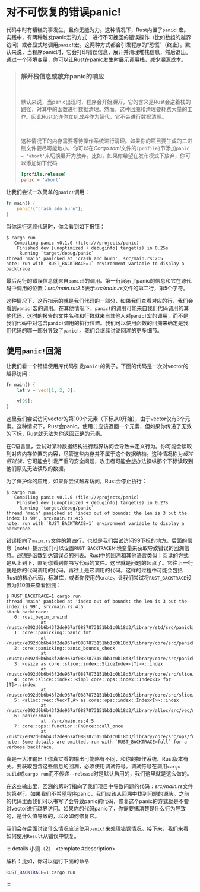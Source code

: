 <script setup>
import {
  QuizProvider,
  Quiz,
  Input,
  RadioHolder,
  Radio,
} from "../../components/quiz"

</script>

# 对不可恢复的错误panic!

代码中时有糟糕的事发生，且你无能为力。这种情况下，Rust内置了`panic!`宏。实践中，有两种触发panic宏的方式：进行不可挽回的错误操作（比如数组的越界访问）或者显式地调用`panic!`宏。这两种方式都会引发程序的“恐慌”（终止）。默认来说，当程序panic时，它会打印错误信息，展开并清理堆栈信息，然后退出。通过一个环境变量，你可以让Rust在panic发生时展示调用栈，减少溯源成本。

> ### 解开栈信息或放弃panic的响应
>
> <br />
>
> 默认来说，当panic出现时，程序会开始*展开*，它的含义是Rust会逆着栈的路径，对其中的函数进行数据清理。然而，这种回溯和清理要耗费大量的工作。因此Rust允许你立刻*放弃*作为替代，它不会进行数据清理。
>
> <br />
>
> 这种情况下的内存需要等待操作系统进行清理。如果你的项目要生成的二进制文件要尽可能地小，你可以在*Cargo.toml*文件的`[profile]`节添加`panic = 'abort'`来切换展开为放弃。比如，如果你希望在发布模式下放弃，你可以添加如下代码
> ```toml
> [profile.release]
> panic = 'abort'
> ```

让我们尝试一次简单的`panic!`调用：

```rust
fn main() {
    panic!("crash adn burn");
}
```

当你运行这段代码时，你会看到如下报错：

```
$ cargo run
   Compiling panic v0.1.0 (file:///projects/panic)
    Finished dev [unoptimized + debuginfo] target(s) in 0.25s
     Running `target/debug/panic`
thread 'main' panicked at 'crash and burn', src/main.rs:2:5
note: run with `RUST_BACKTRACE=1` environment variable to display a backtrace
```

最后两行的错误信息就来自`panic!`的调用。第一行展示了panic的信息和它在源代码中调用的位置：*src/main.rs:2:5*表示*src/main.rs*文件的第二行，第5个字符。

这种情况下，这行指示的就是我们代码的一部分，如果我们查看对应的行，我们会看到`panic!`宏的调用。在其他情况下，`panic!`的调用可能来自我们代码调用的其他代码，这时的报告的文件名称和行数就来自其他人对`panic!`宏的调用，而不是我们代码中对包含`panic!`调用的执行位置。我们可以使用函数的回溯来确定是我们代码的哪一部分导致了`panic!`。我们会继续讨论回溯的更多细节。

## 使用`panic!`回溯

让我们看一个错误使用库代码引发`panic!`的例子。下面的代码是一次对vector的越界访问：

```rust
fn main() {
    let v = vec![1, 2, 3];

    v[99];
}
```

这里我们尝试访问vector的第100个元素（下标从0开始），由于vector仅有3个元素。这种情况下，Rust会panic。使用`[]`应该返回一个元素，但如果你传递了无效的下标，Rust就无法为你返回正确的元素。

在C语言里，尝试对某种数据结构进行越界访问会导致未定义行为。你可能会读取到对应内存位置的内容，尽管这些内存并不属于这个数据结构。这种情况称为*缓冲区过读*，它可能会引发严重的安全问题，攻击者可能会想办法操纵那个下标读取到他们原先无法读取的数据。

为了保护你的应用，如果你尝试越界访问，Rust会停止执行：

```
$ cargo run
   Compiling panic v0.1.0 (file:///projects/panic)
    Finished dev [unoptimized + debuginfo] target(s) in 0.27s
     Running `target/debug/panic`
thread 'main' panicked at 'index out of bounds: the len is 3 but the index is 99', src/main.rs:4:5
note: run with `RUST_BACKTRACE=1` environment variable to display a backtrace
```

错误指向了`main.rs`文件的第四行，也就是我们尝试访问99下标的地方。后面的信息（note）提示我们可以设置`RUST_BACKTRACE`环境变量来获取导致错误的回溯信息。*回溯*是函数到达错误点的列表。Rust中的回溯和其他语言类似：阅读的方式是从上到下，直到你看到你书写代码的文件。这里就是问题的起点了。它往上一行就是你的代码调用的代码，再往上是它调用的代码。这样的过程中可能会包括Rust的核心代码，标准库，或者你使用的crate。让我们尝试将`RUST_BACKTRACE`设置为非0值来查看回溯：

```
$ RUST_BACKTRACE=1 cargo run
thread 'main' panicked at 'index out of bounds: the len is 3 but the index is 99', src/main.rs:4:5
stack backtrace:
   0: rust_begin_unwind
             at /rustc/e092d0b6b43f2de967af0887873151bb1c0b18d3/library/std/src/panicking.rs:584:5
   1: core::panicking::panic_fmt
             at /rustc/e092d0b6b43f2de967af0887873151bb1c0b18d3/library/core/src/panicking.rs:142:14
   2: core::panicking::panic_bounds_check
             at /rustc/e092d0b6b43f2de967af0887873151bb1c0b18d3/library/core/src/panicking.rs:84:5
   3: <usize as core::slice::index::SliceIndex<[T]>>::index
             at /rustc/e092d0b6b43f2de967af0887873151bb1c0b18d3/library/core/src/slice/index.rs:242:10
   4: core::slice::index::<impl core::ops::index::Index<I> for [T]>::index
             at /rustc/e092d0b6b43f2de967af0887873151bb1c0b18d3/library/core/src/slice/index.rs:18:9
   5: <alloc::vec::Vec<T,A> as core::ops::index::Index<I>>::index
             at /rustc/e092d0b6b43f2de967af0887873151bb1c0b18d3/library/alloc/src/vec/mod.rs:2591:9
   6: panic::main
             at ./src/main.rs:4:5
   7: core::ops::function::FnOnce::call_once
             at /rustc/e092d0b6b43f2de967af0887873151bb1c0b18d3/library/core/src/ops/function.rs:248:5
note: Some details are omitted, run with `RUST_BACKTRACE=full` for a verbose backtrace.
```

真是一大堆输出！你真实看的输出可能略有不同，和你的操作系统、Rust版本有关。要获取包含这些信息的回溯，必须使用调试符号。调试符号在调用`cargo build`或`cargo run`而不传递`--release`时是默认启用的，我们这里就是这么做的。

在这些输出里，回溯的第6行指向了我们项目中导致问题的代码：*src/main.rs*文件的第4行。如果我们不希望程序panic，我们应该从回溯中找到问题的源头。之前的代码里面我们可以书写了会导致panic的代码，修复这个panic的方式就是不要对vector进行越界访问。如果你的代码panic了，你需要搞清楚是什么行为导致的，是什么值导致的，以及如何修复它。

我们会在后面讨论什么情况应该使用`panic!`来处理错误情况。接下来，我们来看如何使用`Result`从错误中恢复。

::: details 小测（2）
<QuizProvider>
<Quiz>
<template #description>

解析：比如，你可以运行下面的命令

```bash
RUST_BACKTRACE=1 cargo run
```

</template>
<template #quiz>
如果你希望查看panic的回溯，你应该将哪个环境变量设为1？

<Input answer="RUST_BACKTRACE" />
</template>
</Quiz>

<Quiz>
<template #description>

解析：panic不应该用于在*程序内*通知调用者。默认的假设就是调用者不会捕获这些panic。

</template>
<template #quiz>

以下哪个理由**不是**一个好的使用panic的理由？

<RadioHolder>
<Radio label="程序需要尽快停止" />
<Radio label="程序到达了一个错误的状态，需要通知调用的程序" answer />
<Radio label="程序会引发一个危险的操作" />
<Radio label="程序到达了一个不可恢复的错误节点" />
</RadioHolder>
</template>
</Quiz>
</QuizProvider>
:::
